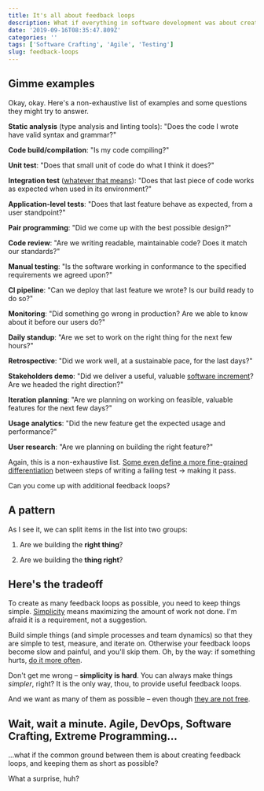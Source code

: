 ```yaml
---
title: It's all about feedback loops
description: What if everything in software development was about creating feedback loops?
date: '2019-09-16T08:35:47.809Z'
categories: ''
tags: ['Software Crafting', 'Agile', 'Testing']
slug: feedback-loops
---
```


## Gimme examples

Okay, okay. Here's a non-exhaustive list of examples and some questions they might try to answer.

**Static analysis** (type analysis and linting tools): "Does the code I wrote have valid syntax and grammar?"

**Code build/compilation**: "Is my code compiling?"

**Unit test**: "Does that small unit of code do what I think it does?"

**Integration test** ([whatever that means](https://afontcu.dev/write-unit-tests/)): "Does that last piece of code works as expected when used in its environment?"

**Application-level tests**: "Does that last feature behave as expected, from a user standpoint?"

**Pair programming**: "Did we come up with the best possible design?"

**Code review**: "Are we writing readable, maintainable code? Does it match our standards?"

**Manual testing**: "Is the software working in conformance to the specified requirements we agreed upon?"

**CI pipeline**: "Can we deploy that last feature we wrote? Is our build ready to do so?"

**Monitoring**: "Did something go wrong in production? Are we able to know about it before our users do?"

**Daily standup**: "Are we set to work on the right thing for the next few hours?"

**Retrospective**: "Did we work well, at a sustainable pace, for the last days?"

**Stakeholders demo**: "Did we deliver a useful, valuable [software increment](https://ronjeffries.com/articles/017-08ff/new-framework-increment/)? Are we headed the right direction?"

**Iteration planning**: "Are we planning on working on feasible, valuable features for the next few days?"

**Usage analytics**: "Did the new feature get the expected usage and performance?"

**User research**: "Are we planning on building the right feature?"

Again, this is a non-exhaustive list. [Some even define a more fine-grained differentiation](https://blog.cleancoder.com/uncle-bob/2014/12/17/TheCyclesOfTDD.html) between steps of writing a failing test &rarr; making it pass.

Can you come up with additional feedback loops?

## A pattern

As I see it, we can split items in the list into two groups:

1. Are we building the **right thing**?

2. Are we building the **thing right**?

## Here's the tradeoff

To create as many feedback loops as possible, you need to keep things simple. [Simplicity](http://www.extremeprogramming.org/rules/simple.html) means maximizing the amount of work not done. I'm afraid it is a requirement, not a suggestion.

Build simple things (and simple processes and team dynamics) so that they are simple to test, measure, and iterate on. Otherwise your feedback loops become slow and painful, and you'll skip them. Oh, by the way: if something hurts, [do it more often](https://martinfowler.com/bliki/FrequencyReducesDifficulty.html).

Don't get me wrong – **simplicity is hard**. You can always make things _simpler_, right? It is the only way, thou, to provide useful feedback loops.

And we want as many of them as possible – even though [they are not free](https://afontcu.dev/beware-feedback-loops/).

## Wait, wait a minute. Agile, DevOps, Software Crafting, Extreme Programming...

...what if the common ground between them is about creating feedback loops, and keeping them as short as possible?

What a surprise, huh?
